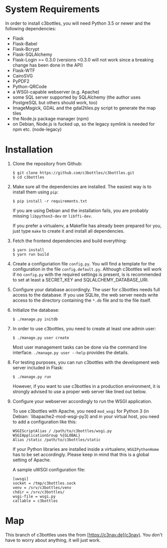 # System Requirements

In order to install c3bottles, you will need Python 3.5 or newer and the
following dependencies:

*   Flask
*   Flask-Babel
*   Flask-Bcrypt
*   Flask-SQLAlchemy
*   Flask-Login >= 0.3.0 (versions <0.3.0 will not work since a breaking
    change has been done in the API)
*   Flask-WTF
*   CairoSVG
*   PyPDF2
*   Python-QRCode
*   a WSGI-capable webserver (e.g. Apache)
*   some SQL server supported by SQLAlchemy
    (the author uses PostgreSQL but others should work, too)
*   ImageMagick, GDAL and the gdal2tiles.py script to generate the map tiles
*   the Node.js package manager (npm)
*   on Debian, Node.js is fucked up, so the legacy symlink is needed for npm
    etc. (node-legacy)

# Installation

1.  Clone the repository from Github:

        $ git clone https://github.com/c3bottles/c3bottles.git
        $ cd c3bottles

2.  Make sure all the dependencies are installed. The easiest way is to
    install them using `pip`:

        $ pip install -r requirements.txt

    If you are using Debian and the installation fails, you are probably
    missing `libpython3-dev` or `libffi-dev`.

    If you prefer a virtualenv, a Makefile has already been prepared for you,
    just type `make` to create it and install all dependencies.

3.  Fetch the frontend dependencies and build everything:

        $ yarn install
        $ yarn run build

4.  Create a configuriation file `config.py`. You will find a template for
    the configuration in the file `config.default.py`. Although c3bottles will
    work if no `config.py` with the required settings is present, is is
    recommended to set at least a SECRET_KEY and SQLALCHEMY_DATABASE_URI.

5.  Configure your database accordingly. The user for c3bottles needs full
    access to the database. If you use SQLite, the web server needs write
    access to the directory containing the `*.db` file and to the file itself.

6.  Initialize the database:

        $ ./manage.py initdb

7.  In order to use c3bottles, you need to create at least one admin user:

        $ ./manage.py user create

    Most user management tasks can be done via the command line interface.
    `./manage.py user --help` provides the details.

8.  For testing purposes, you can run c3bottles with the development web
    server included in Flask:

        $ ./manage.py run

    However, if you want to use c3bottles in a production environment, it is
    strongly advised to use a proper web server like lined out below.

9.  Configure your webserver accordingly to run the WSGI application.

    To use c3bottles with Apache, you need `mod_wsgi` for Python 3 (in Debian:
    `libapache2-mod-wsgi-py3) and in your virtual host, you need to add a
    configuration like this:

        WSGIScriptAlias / /path/to/c3bottles/wsgi.py
        WSGIApplicationGroup %{GLOBAL}
        Alias /static /path/to/c3bottles/static

    If your Python libraries are installed inside a virtualenv,
    `WSGIPythonHome` has to be set accordingly. Please keep in mind that this
    is a global setting of Apache.

    A sample uWSGI configuration file:

        [uwsgi]
        socket = /tmp/c3bottles.sock
        venv = /srv/c3bottles/venv
        chdir = /srv/c3bottles/
        wsgi-file = wsgi.py
        callable = c3bottles

# Map

This branch of c3bottles uses the from [https://c3nav.de](c3nav). You don't
have to worry about anything, it will just work.
